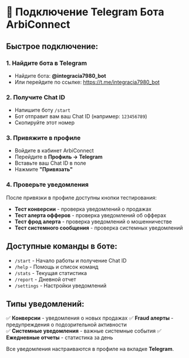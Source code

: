 # 🤖 Подключение Telegram Бота ArbiConnect

## Быстрое подключение:

### 1. Найдите бота в Telegram
- Найдите бота: **@integracia7980_bot** 
- Или перейдите по ссылке: https://t.me/integracia7980_bot

### 2. Получите Chat ID
- Напишите боту `/start`
- Бот отправит вам ваш Chat ID (например: `123456789`)
- Скопируйте этот номер

### 3. Привяжите в профиле
- Войдите в кабинет ArbiConnect  
- Перейдите в **Профиль → Telegram**
- Вставьте ваш Chat ID в поле
- Нажмите **"Привязать"**

### 4. Проверьте уведомления
После привязки в профиле доступны кнопки тестирования:
- **Тест конверсии** - проверка уведомлений о продажах
- **Тест алерта офферов** - проверка уведомлений об офферах  
- **Тест фрод алерта** - проверка уведомлений о мошенничестве
- **Тест системного сообщения** - проверка системных уведомлений

## Доступные команды в боте:

- `/start` - Начало работы и получение Chat ID
- `/help` - Помощь и список команд
- `/stats` - Текущая статистика
- `/report` - Дневной отчет 
- `/settings` - Настройки уведомлений

## Типы уведомлений:

✅ **Конверсии** - уведомления о новых продажах
✅ **Fraud алерты** - предупреждения о подозрительной активности  
✅ **Системные уведомления** - важные системные события
✅ **Ежедневные отчеты** - статистика за день

Все уведомления настраиваются в профиле на вкладке **Telegram**.